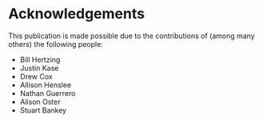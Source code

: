 # Acknowledgements

This publication is made possible due to the contributions of (among many others) the following people:

* Bill Hertzing
* Justin Kase
* Drew Cox
* Allison Henslee
* Nathan Guerrero
* Alison Oster
* Stuart Bankey
